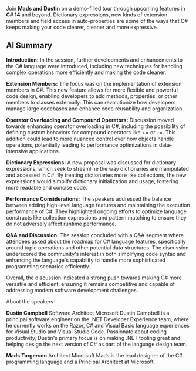 Join **Mads and Dustin** on a demo-filled tour through upcoming features in **C# 14** and beyond. Dictionary expressions, new kinds of extension members and field access in auto-properties are some of the ways that C# keeps making your code clearer, cleaner and more expressive.


## **AI Summary**
**Introduction:** In the session, further developments and enhancements to the C# language were introduced, including new techniques for handling complex operations more efficiently and making the code cleaner.

**Extension Members:** The focus was on the implementation of extension members in C#. This new feature allows for more flexible and powerful code design, enabling developers to add methods, properties, or other members to classes externally. This can revolutionize how developers manage large codebases and enhance code reusability and organization.

**Operator Overloading and Compound Operators:** Discussion moved towards enhancing operator overloading in C#, including the possibility of defining custom behaviors for compound operators like += or -=. This addition could lead to more nuanced control over how objects handle operations, potentially leading to performance optimizations in data-intensive applications.

**Dictionary Expressions:** A new proposal was discussed for dictionary expressions, which seek to streamline the way dictionaries are manipulated and accessed in C#. By treating dictionaries more like collections, the new expressions would simplify dictionary initialization and usage, fostering more readable and concise code.

**Performance Considerations:** The speakers addressed the balance between adding high-level language features and maintaining the execution performance of C#. They highlighted ongoing efforts to optimize language constructs like collection expressions and pattern matching to ensure they do not adversely affect runtime performance.

**Q&A and Discussion:** The session concluded with a Q&A segment where attendees asked about the roadmap for C# language features, specifically around tuple operations and other potential data structures. The discussion underscored the community's interest in both simplifying code syntax and enhancing the language's capability to handle more sophisticated programming scenarios efficiently.

Overall, the discussion indicated a strong push towards making C# more versatile and efficient, ensuring it remains competitive and capable of addressing modern software development challenges.


About the speakers

**Dustin Campbell**
Software Architect
Microsoft
Dustin Campbell is a principal software engineer on the .NET Developer Experience team, where he currently works on the Razor, C# and Visual Basic language experiences for Visual Studio and Visual Studio Code. Passionate about coding productivity, Dustin's primary focus is on making .NET tooling great and helping design the next version of C# as part of the language design team. 

**Mads Torgersen**
Architect
Microsoft
Mads is the lead designer of the C# programming language and a Principal Architect at Microsoft.

